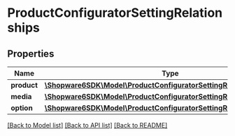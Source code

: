 # ProductConfiguratorSettingRelationships

## Properties
Name | Type | Description | Notes
------------ | ------------- | ------------- | -------------
**product** | [**\Shopware6SDK\Model\ProductConfiguratorSettingRelationshipsProduct**](ProductConfiguratorSettingRelationshipsProduct.md) |  | [optional] 
**media** | [**\Shopware6SDK\Model\ProductConfiguratorSettingRelationshipsMedia**](ProductConfiguratorSettingRelationshipsMedia.md) |  | [optional] 
**option** | [**\Shopware6SDK\Model\ProductConfiguratorSettingRelationshipsOption**](ProductConfiguratorSettingRelationshipsOption.md) |  | [optional] 

[[Back to Model list]](../../README.md#documentation-for-models) [[Back to API list]](../../README.md#documentation-for-api-endpoints) [[Back to README]](../../README.md)

